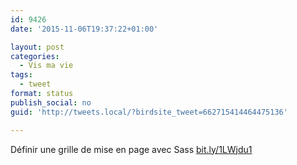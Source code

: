 ```yaml
---
id: 9426
date: '2015-11-06T19:37:22+01:00'

layout: post
categories:
  - Vis ma vie
tags:
  - tweet
format: status
publish_social: no
guid: 'http://tweets.local/?birdsite_tweet=662715414464475136'

---
```


Définir une grille de mise en page avec Sass [bit.ly/1LWjdu1](http://bit.ly/1LWjdu1)